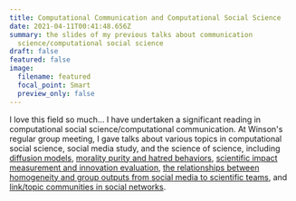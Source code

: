 ```yaml
---
title: Computational Communication and Computational Social Science
date: 2021-04-11T00:41:48.656Z
summary: the slides of my previous talks about communication
  science/computational social science
draft: false
featured: false
image:
  filename: featured
  focal_point: Smart
  preview_only: false
---
```

I love this field so much... I have undertaken a significant reading in computational social science/computational communication. At Winson's regular group meeting, I gave talks about various topics in computational social science, social media study, and the science of science, including [diffusion models](https://www.dropbox.com/s/dahsd95bzpcz146/diffusion_honglin.pptx?dl=0), [morality purity and hatred behaviors](https://www.dropbox.com/s/atmm1d8tkhca2su/Presentation_honglin.pptx?dl=0), [scientific impact measurement and innovation evaluation](https://www.dropbox.com/s/vk6l22ocikgu5n6/honglin_bao.pptx?dl=0), [the relationships between homogeneity and group outputs from social media to scientific teams](https://www.dropbox.com/s/wk23ilkyeucips1/presentation_bao.pptx?dl=0), and [link/topic communities in social networks](https://www.dropbox.com/s/qc62kegi5iqdso2/Presentationbao.pptx?dl=0).